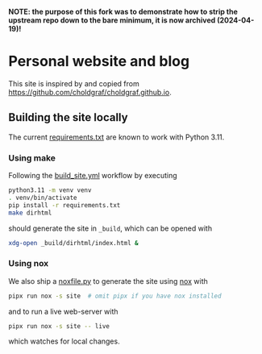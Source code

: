 **NOTE: the purpose of this fork was to demonstrate how to strip the upstream repo down to the bare minimum, it is now archived (2024-04-19)!**

# Personal website and blog

This site is inspired by and copied from https://github.com/choldgraf/choldgraf.github.io.

## Building the site locally

The current [requirements.txt](requirements.txt) are known to work with Python 3.11.

### Using make

Following the [build_site.yml](.github/workflows/build_and_deploy.yml) workflow by executing

```bash
python3.11 -m venv venv
. venv/bin/activate
pip install -r requirements.txt
make dirhtml
```

should generate the site in `_build`, which can be opened with

```bash
xdg-open _build/dirhtml/index.html &
```

### Using nox

We also ship a [noxfile.py](noxfile.py) to generate the site using [nox](https://github.com/wntrblm/nox) with

```bash
pipx run nox -s site  # omit pipx if you have nox installed
```

and to run a live web-server with

```bash
pipx run nox -s site -- live
```

which watches for local changes.
